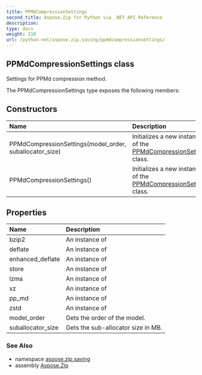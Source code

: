 ```yaml
---
title: PPMdCompressionSettings
second_title: Aspose.Zip for Python via .NET API Reference
description: 
type: docs
weight: 110
url: /python-net/aspose.zip.saving/ppmdcompressionsettings/
---
```


## PPMdCompressionSettings class

Settings for PPMd compression method.

The PPMdCompressionSettings type exposes the following members:
## Constructors
| Name | Description |
| :- | :- |
|PPMdCompressionSettings(model_order, suballocator_size)|Initializes a new instance of the [PPMdCompressionSettings](/zip/python-net/aspose.zip.saving/ppmdcompressionsettings/) class.|
|PPMdCompressionSettings()|Initializes a new instance of the [PPMdCompressionSettings](/zip/python-net/aspose.zip.saving/ppmdcompressionsettings/) class.|
## Properties
| Name | Description |
| :- | :- |
|bzip2|An instance of|
|deflate|An instance of|
|enhanced_deflate|An instance of|
|store|An instance of|
|lzma|An instance of|
|xz|An instance of|
|pp_md|An instance of|
|zstd|An instance of|
|model_order|Gets the order of the model.|
|suballocator_size|Gets the sub-allocator size in MB.|

### See Also

* namespace [aspose.zip.saving](/zip/python-net/aspose.zip.saving/)
* assembly [Aspose.Zip](/zip/python-net/)

